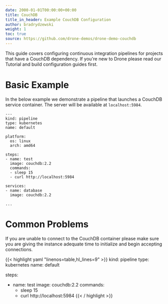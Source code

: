 ```yaml
---
date: 2000-01-01T00:00:00+00:00
title: CouchDB
title_in_header: Example CouchDB Configuration
author: bradrydzewski
weight: 1
toc: true
source: https://github.com/drone-demos/drone-demo-couchdb
---
```


This guide covers configuring continuous integration pipelines for projects that have a CouchDB dependency. If you're new to Drone please read our Tutorial and build configuration guides first.

# Basic Example

In the below example we demonstrate a pipeline that launches a CouchDB service container. The server will be available at `localhost:5984`.

```
---
kind: pipeline
type: kubernetes
name: default

platform:
  os: linux
  arch: amd64

steps:
- name: test
  image: couchdb:2.2
  commands:
  - sleep 15
  - curl http://localhost:5984

services:
- name: database
  image: couchdb:2.2

...
```

# Common Problems

If you are unable to connect to the CouchDB container please make sure you
are giving the instance adequate time to initialize and begin accepting
connections.

{{< highlight yaml "linenos=table,hl_lines=9" >}}
kind: pipeline
type: kubernetes
name: default

steps:
- name: test
  image: couchdb:2.2
  commands:
  - sleep 15
  - curl http://localhost:5984
{{< / highlight >}}
